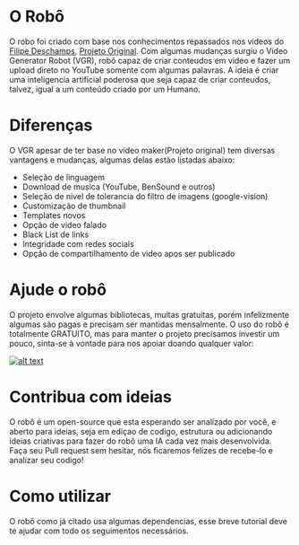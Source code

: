 # O Robô

O robo foi criado com base nos conhecimentos repassados nos videos do [Filipe Deschamps](https://www.youtube.com/channel/UCU5JicSrEM5A63jkJ2QvGYw), [Projeto Original](https://github.com/filipedeschamps/video-maker).
Com algumas mudanças surgiu o Video Generator Robot (VGR), robô capaz de criar conteudos em video e fazer um upload direto no YouTube somente com algumas palavras. A ideia é criar uma inteligencia artificial poderosa que seja capaz de criar conteudos, talvez, igual a um conteúdo criado por um Humano.
# Diferenças
O VGR apesar de ter base no video maker(Projeto original) tem diversas vantagens e mudanças, algumas delas estão listadas abaixo:
- Seleção de linguagem
- Download de musica (YouTube, BenSound e outros)
- Seleção de nivel de tolerancia do filtro de imagens (google-vision)
- Customização de thumbnail
- Templates novos
- Opção de video falado
- Black List de links
- Integridade com redes sociais
- Opção de compartilhamento de video apos ser publicado
# Ajude o robô
O projeto envolve algumas bibliotecas, muitas gratuitas, porém infelizmente algumas são pagas e precisam ser mantidas mensalmente.
O uso do robô é totalmente GRATUITO, mas para manter o projeto precisamos investir um pouco, sinta-se à vontade para nos apoiar doando qualquer valor:

[![alt text](https://www.paypalobjects.com/pt_BR/BR/i/btn/btn_donateCC_LG.gif "Faça doações com PayPal")](https://www.paypal.com/cgi-bin/webscr?cmd=_s-xclick&hosted_button_id=L2YFGRCSYRXPL&source=url)
# Contribua com ideias
O robô é um open-source que esta esperando ser analizado por você, e aberto para ideias, seja em ediçao de codigo, estrutura ou adicionando ideias criativas para fazer do robô uma IA cada vez mais desenvolvida.
Faça seu Pull request sem hesitar, nós ficaremos felizes de recebe-lo e analizar seu codigo!
# Como utilizar
O robô como já citado usa algumas dependencias, esse breve tutorial deve te ajudar com todo os seguimentos necessários.
